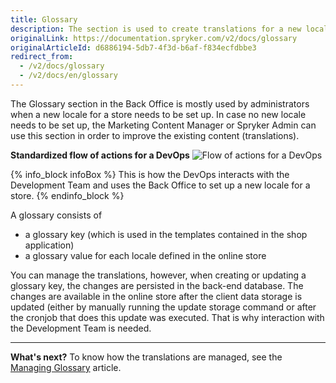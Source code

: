 ```yaml
---
title: Glossary
description: The section is used to create translations for a new locale or update the existing ones in the Back Office.
originalLink: https://documentation.spryker.com/v2/docs/glossary
originalArticleId: d6886194-5db7-4f3d-b6af-f834ecfdbbe3
redirect_from:
  - /v2/docs/glossary
  - /v2/docs/en/glossary
---
```


The Glossary section in the Back Office is mostly used by administrators when a new locale for a store needs to be set up. In case no new locale needs to be set up, the Marketing Content Manager or Spryker Admin can use this section in order to improve the existing content (translations).

**Standardized flow of actions for a DevOps**
![Flow of actions for a DevOps](https://spryker.s3.eu-central-1.amazonaws.com/docs/User+Guides/Back+Office+User+Guides/Glossary/glossary-section.png) 

{% info_block infoBox %}
This is how the DevOps interacts with the Development Team and uses the Back Office to set up a new locale for a store.
{% endinfo_block %}

A glossary consists of
* a glossary key (which is used in the templates contained in the shop application)
* a glossary value for each locale defined in the online store

You can manage the translations, however, when creating or updating a glossary key, the changes are persisted in the back-end database. The changes are available in the online store after the client data storage is updated (either by manually running the update storage command or after the cronjob that does this update was executed. That is why interaction with the Development Team is needed.
***
**What's next?**
To know how the translations are managed, see the [Managing Glossary](/docs/scos/user/user-guides/{{page.version}}/back-office-user-guide/administration/glossary/managing-glossary.html) article.
